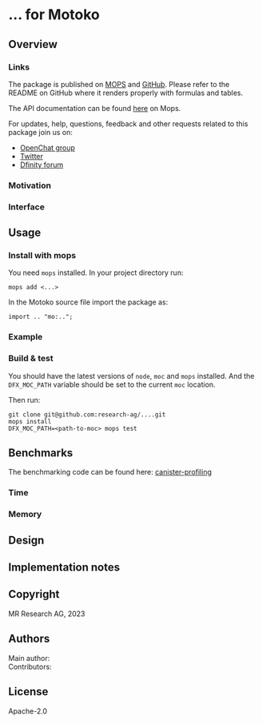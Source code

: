 # ... for Motoko

## Overview

### Links

The package is published on [MOPS](https://mops.one/...) and [GitHub](https://github.com/research-ag/...).
Please refer to the README on GitHub where it renders properly with formulas and tables.

The API documentation can be found [here](https://mops.one/.../docs/lib) on Mops.

For updates, help, questions, feedback and other requests related to this package join us on:

* [OpenChat group](https://oc.app/2zyqk-iqaaa-aaaar-anmra-cai)
* [Twitter](https://twitter.com/mr_research_ag)
* [Dfinity forum](https://forum.dfinity.org/)

### Motivation

### Interface

## Usage

### Install with mops

You need `mops` installed. In your project directory run:
```
mops add <...>
```

In the Motoko source file import the package as:
```
import .. "mo:..";
```

### Example

### Build & test

You should have the latest versions of `node`, `moc` and `mops` installed.
And the `DFX_MOC_PATH` variable should be set to the current `moc` location.

Then run:
```
git clone git@github.com:research-ag/....git
mops install
DFX_MOC_PATH=<path-to-moc> mops test
```

## Benchmarks

The benchmarking code can be found here: [canister-profiling](https://github.com/research-ag/canister-profiling)

### Time

### Memory

## Design

## Implementation notes

## Copyright

MR Research AG, 2023
## Authors

Main author:\
Contributors:
## License 

Apache-2.0
